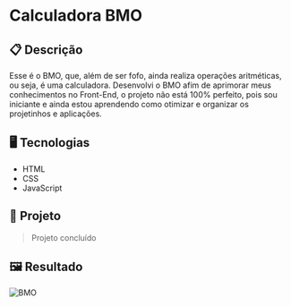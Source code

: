 # Calculadora BMO


## 📋 Descrição

Esse é o BMO, que, além de ser fofo, ainda realiza operações aritméticas, ou seja, é uma calculadora. Desenvolvi o BMO afim de aprimorar meus conhecimentos no Front-End, o projeto não está 100% perfeito, pois sou iniciante e ainda estou aprendendo como otimizar e organizar os projetinhos e aplicações.

## 🖥️ Tecnologias

  - HTML
  - CSS
  - JavaScript


## 🎨 Projeto
  >  Projeto concluído 

## 🖼️ Resultado

![BMO](https://github.com/claramamute/calculadora-bmo/assets/143142219/25a669e3-70c4-4e2f-b743-538ca9e6bf65)


